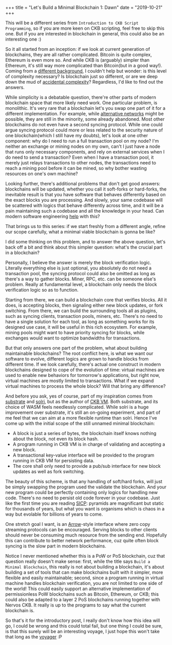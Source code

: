 +++
title = "Let's Build a Minimal Blockchain 1: Dawn"
date = "2019-10-21"
+++

This will be a different series from `Introduction to CKB Script Programming`, so if you are more keen on CKB scripting, feel free to skip this one. But if you are interested in blockchain in general, this could also be an interesting one :)

So it all started from an inception: if we look at current generation of blockchains, they are all rather complicated. Bitcoin is quite complex, Ethereum is even more so. And while CKB is (arguably) simpler than Ethereum, it's still way more complicated than Bitcoin(but in a good way!). Coming from a [different background](https://www.youtube.com/watch?v=tXVr2E1vfmk), I couldn't help but wonder: is this level of complexity necessary? Is blockchain just so different, or are we deep down the mud of [accidental complexity](https://www.youtube.com/watch?v=rI8tNMsozo0)? Regardless, I'd like to find out the answers.

While simplicity is a debatable question, there're other parts of modern blockchain space that more likely need work. One particular problem, is monolithic. It's very rare that a blockchain let's you swap one part of it for a different implementation. For example, while [alternative networks](https://www.mail-archive.com/bitcoin-development@lists.sourceforge.net/msg03189.html) might be possible, they are still in the minority, some already abandoned. Most other blockchains do not even have a second syncing protocol. While one could argue syncing protocol could more or less related to the security nature of one blockchain(which I still have my doubts), let's look at one other component: why do I need to run a full transaction pool on my node? I'm neither an exchange or mining nodes on my own, can't I just have a node that runs only necessary components, and rely on external services when I do need to send a transaction? Even when I have a transaction pool, it merely just relays transactions to other nodes, the transactions need to reach a mining pool before it can be mined, so why bother wasting resources on one's own machine?

Looking further, there's additional problems that don't get good answers: blockchains will be updated, whether you call it soft-forks or hard-forks, the inevitable result is that you have software that behaves differently based on the exact blocks you are processing. And slowly, your same codebase will be scattered with logics that behave differently across time, and it will be a pain maintaining such a codebase and all the knowledge in your head. Can modern software engineering [help](https://vimeo.com/108441214) with this?

That brings us to this series: if we start freshly from a different angle, refine our scope carefully, what a minimal viable blockchain is gonna be like?

I did some thinking on this problem, and to answer the above question, let's back off a bit and think about this simpler question: what's the crucial part in a blockchain?

Personally, I believe the answer is merely the block verification logic. Literally everything else is just optional, you absolutely do not need a transaction pool, the syncing protocol could also be omitted as long as there's a way to gather blocks. Miner, RPC, etc. can be someone else's problem. Really at fundamental level, a blockchain only needs the block verification logic so as to function.

Starting from there, we can build a blockchain core that verifies blocks. All it does, is accepting blocks, then signaling either new block updates, or fork switching. From there, we can build the surrounding tools all as plugins, such as syncing clients, transaction pools, miners, etc. There's no need to have a single solution for each tool, as long as something works for its designed use case, it will be useful in this rich ecosystem. For example, mining pools might want to have priority syncing for blocks, while exchanges would want to optimize bandwidths for transactions.

But that only answers one part of the problem, what about building maintainable blockchains? The root conflict here, is what we want our software to evolve, different logics are grown to handle blocks from different time. If we look carefully, there's actual one construct in modern blockchains designed to cope of the evolution of time: virtual machines are used to enable new behaviors for tomorrow's applications, but right now, virtual machines are mostly limited to transactions. What if we expand virtual machines to process the whole block? Will that bring any difference?

And before you ask, yes of course, part of my inspiration comes from [substrate](https://substrate.dev/) and [solri](https://solri.org/), but as the author of [CKB VM](https://github.com/nervosnetwork/ckb-vm). Both substrate, and its choice of WASM feels needlessly complicated. While solri is a huge improvement over substrate, it's still an on-going experiment, and part of me feel that we can aim at a more flexible runtime than solri. Hence I've come up with the initial scope of the still unnamed minimal blockchain:

* A block is just a series of bytes, the blockchain itself knows nothing about the block, not even its block hash.
* A program running in CKB VM is in charge of validating and accepting a new block.
* A transactional key-value interface will be provided to the program running in CKB VM for persisting data.
* The core shall only need to provide a pub/sub interface for new block updates as well as fork switching.

The beauty of this scheme, is that any handling of soft/hard forks, will just be simply swapping the program used the validate the blockchain. And your new program could be perfectly containing only logics for handling new code. There's no need to persist old code forever in your codebase. Just like the first time you are reading [SICP](https://mitpress.mit.edu/sites/default/files/sicp/full-text/book/book-Z-H-5.html#%_chap_Temp_2): pyramids are magnificant but static for thousands of years, but what you want is organisms which is chaos in a way but evolable for billions of years to come.

One stretch goal I want, is an [Arrow](https://arrow.apache.org/)-style interface where zero copy streaming protocols can be encouraged. Serving blocks to other clients should never be consuming much resource from the sending end. Hopefully this can contribute to better network performance, cuz quite often block syncing is the slow part in modern blockchains.

Notice I never mentioned whether this is a PoW or PoS blockchain, cuz that question really doesn't make sense: first, while the title says `Build a Minimal Blockchain`, this really is not about building a blockchain, it's about building a set of tools that can make blockchains built with it simpler, more flexible and easily maintainable; second, since a program running in virtual machine handles blockchain verification, you are not limited to one side of the world! This could easily support an alternative implementation of permissionless PoW blockchains such as Bitcoin, Ethereum, or CKB; this could also be adapted to a layer 2 PoS blockchains running together with Nervos CKB. It really is up to the programs to say what the current blockchain is.

So that's it for the introductory post, I really don't know how this idea will go, I could be wrong and this could total fail, but one thing I could be sure, is that this surely will be an interesting voyage, I just hope this won't take that long as the [voyager](https://voyager.jpl.nasa.gov/mission/status/) :P
